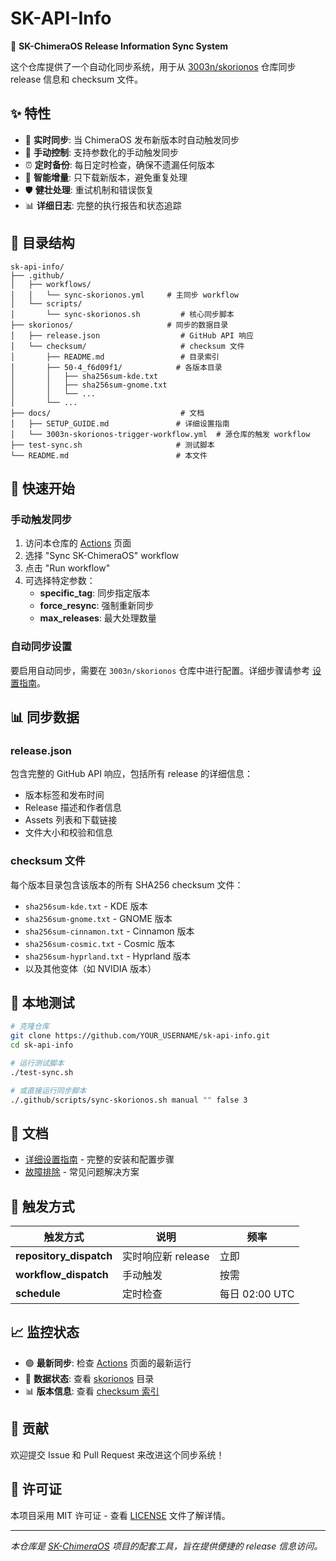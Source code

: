 # SK-API-Info

🚀 **SK-ChimeraOS Release Information Sync System**

这个仓库提供了一个自动化同步系统，用于从 [3003n/skorionos](https://github.com/3003n/skorionos) 仓库同步 release 信息和 checksum 文件。

## ✨ 特性

- 🔄 **实时同步**: 当 ChimeraOS 发布新版本时自动触发同步
- 🎯 **手动控制**: 支持参数化的手动触发同步
- ⏰ **定时备份**: 每日定时检查，确保不遗漏任何版本
- 📁 **智能增量**: 只下载新版本，避免重复处理
- 🛡️ **健壮处理**: 重试机制和错误恢复
- 📊 **详细日志**: 完整的执行报告和状态追踪

## 📂 目录结构

```
sk-api-info/
├── .github/
│   ├── workflows/
│   │   └── sync-skorionos.yml     # 主同步 workflow
│   └── scripts/
│       └── sync-skorionos.sh         # 核心同步脚本
├── skorionos/                     # 同步的数据目录
│   ├── release.json                  # GitHub API 响应
│   └── checksum/                     # checksum 文件
│       ├── README.md                 # 目录索引
│       ├── 50-4_f6d09f1/            # 各版本目录
│       │   ├── sha256sum-kde.txt
│       │   ├── sha256sum-gnome.txt
│       │   └── ...
│       └── ...
├── docs/                             # 文档
│   ├── SETUP_GUIDE.md               # 详细设置指南
│   └── 3003n-skorionos-trigger-workflow.yml  # 源仓库的触发 workflow
├── test-sync.sh                     # 测试脚本
└── README.md                        # 本文件
```

## 🚀 快速开始

### 手动触发同步

1. 访问本仓库的 [Actions](../../actions) 页面
2. 选择 "Sync SK-ChimeraOS" workflow
3. 点击 "Run workflow"
4. 可选择特定参数：
   - **specific_tag**: 同步指定版本
   - **force_resync**: 强制重新同步
   - **max_releases**: 最大处理数量

### 自动同步设置

要启用自动同步，需要在 `3003n/skorionos` 仓库中进行配置。详细步骤请参考 [设置指南](docs/SETUP_GUIDE.md)。

## 📊 同步数据

### release.json

包含完整的 GitHub API 响应，包括所有 release 的详细信息：
- 版本标签和发布时间
- Release 描述和作者信息
- Assets 列表和下载链接
- 文件大小和校验和信息

### checksum 文件

每个版本目录包含该版本的所有 SHA256 checksum 文件：
- `sha256sum-kde.txt` - KDE 版本
- `sha256sum-gnome.txt` - GNOME 版本
- `sha256sum-cinnamon.txt` - Cinnamon 版本
- `sha256sum-cosmic.txt` - Cosmic 版本
- `sha256sum-hyprland.txt` - Hyprland 版本
- 以及其他变体（如 NVIDIA 版本）

## 🔧 本地测试

```bash
# 克隆仓库
git clone https://github.com/YOUR_USERNAME/sk-api-info.git
cd sk-api-info

# 运行测试脚本
./test-sync.sh

# 或直接运行同步脚本
./.github/scripts/sync-skorionos.sh manual "" false 3
```

## 📖 文档

- [详细设置指南](docs/SETUP_GUIDE.md) - 完整的安装和配置步骤
- [故障排除](docs/SETUP_GUIDE.md#🔧-故障排除) - 常见问题解决方案

## 🔄 触发方式

| 触发方式 | 说明 | 频率 |
|---------|------|------|
| **repository_dispatch** | 实时响应新 release | 立即 |
| **workflow_dispatch** | 手动触发 | 按需 |
| **schedule** | 定时检查 | 每日 02:00 UTC |

## 📈 监控状态

- 🟢 **最新同步**: 检查 [Actions](../../actions) 页面的最新运行
- 📁 **数据状态**: 查看 [skorionos](skorionos/) 目录
- 📊 **版本信息**: 查看 [checksum 索引](skorionos/checksum/README.md)

## 🤝 贡献

欢迎提交 Issue 和 Pull Request 来改进这个同步系统！

## 📄 许可证

本项目采用 MIT 许可证 - 查看 [LICENSE](LICENSE) 文件了解详情。

---

*本仓库是 [SK-ChimeraOS](https://github.com/3003n/skorionos) 项目的配套工具，旨在提供便捷的 release 信息访问。*